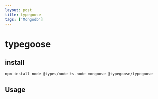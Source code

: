 ```yaml
---
layout: post
title: typegoose
tags: ['Mongodb']
---
```

# typegoose

## install 
```bash
npm install node @types/node ts-node mongoose @typegoose/typegoose
```

## Usage
